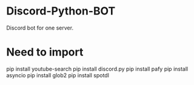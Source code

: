 # Discord-Python-BOT
Discord bot for one server.

# Need to import
pip install youtube-search
pip install discord.py
pip install pafy
pip install asyncio
pip install glob2
pip install spotdl
